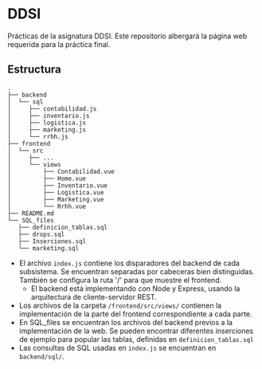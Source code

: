 # DDSI

Prácticas de la asignatura DDSI. Este repositorio albergará la página web requerida para la práctica final.


## Estructura

```
.
├── backend
│  └── sql
│     ├── contabilidad.js
│     ├── inventario.js
│     ├── logistica.js
│     ├── marketing.js
│     └── rrhh.js
├── frontend
│  └── src
│     ├── ...
│     └── views
│         ├── Contabilidad.vue
│         ├── Home.vue
│         ├── Inventario.vue
│         ├── Logistica.vue
│         ├── Marketing.vue
│         └── Rrhh.vue
├── README.md
└── SQL_files
   ├── definicion_tablas.sql
   ├── drops.sql
   ├── Inserciones.sql
   └── marketing.sql
```

- El archivo `index.js` contiene los disparadores del backend de cada subsistema. Se encuentran separadas por cabeceras bien distinguidas. También se configura la ruta '/' para que muestre el frontend.
   - El backend está implementando con Node y Express, usando la arquitectura de cliente-servidor REST.
- Los archivos de la carpeta `/frontend/src/views/` contienen la implementación de la parte del frontend correspondiente a cada parte.
- En SQL_files  se encuentran los archivos del backend previos a la implementación de la web. Se pueden encontrar diferentes inserciones de ejemplo para popular las tablas, definidas en `definicion_tablas.sql`
- Las consultas de SQL usadas en `index.js` se encuentran en `backend/sql/`.
